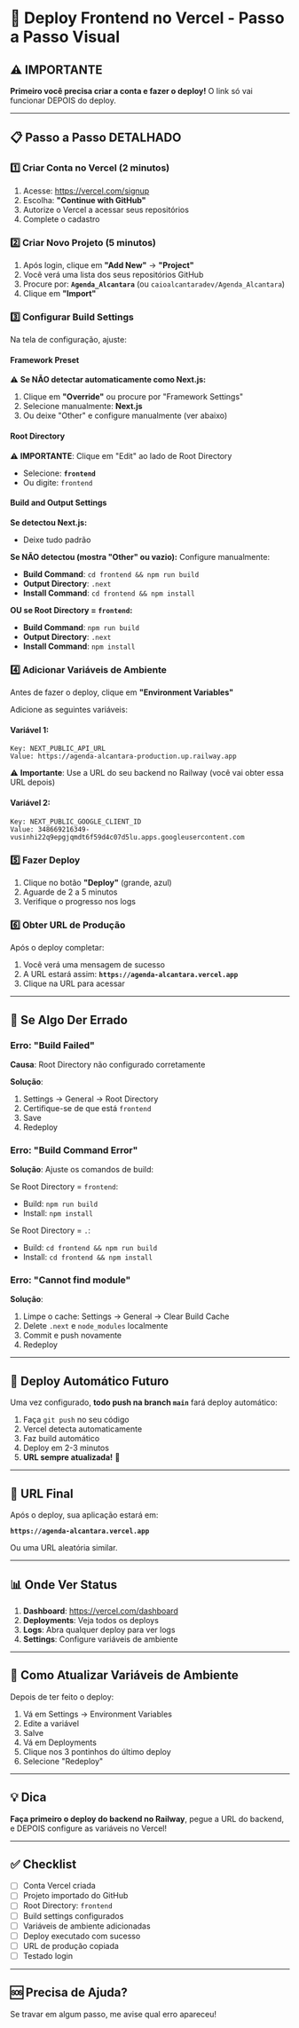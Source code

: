 # 🚀 Deploy Frontend no Vercel - Passo a Passo Visual

## ⚠️ IMPORTANTE

**Primeiro você precisa criar a conta e fazer o deploy!** O link só vai funcionar DEPOIS do deploy.

---

## 📋 Passo a Passo DETALHADO

### 1️⃣ Criar Conta no Vercel (2 minutos)

1. Acesse: https://vercel.com/signup
2. Escolha: **"Continue with GitHub"**
3. Autorize o Vercel a acessar seus repositórios
4. Complete o cadastro

### 2️⃣ Criar Novo Projeto (5 minutos)

1. Após login, clique em **"Add New"** → **"Project"**
2. Você verá uma lista dos seus repositórios GitHub
3. Procure por: **`Agenda_Alcantara`** (ou `caioalcantaradev/Agenda_Alcantara`)
4. Clique em **"Import"**

### 3️⃣ Configurar Build Settings

Na tela de configuração, ajuste:

#### **Framework Preset**

⚠️ **Se NÃO detectar automaticamente como Next.js:**

1. Clique em **"Override"** ou procure por "Framework Settings"
2. Selecione manualmente: **Next.js**
3. Ou deixe "Other" e configure manualmente (ver abaixo)

#### **Root Directory**

⚠️ **IMPORTANTE**: Clique em "Edit" ao lado de Root Directory

- Selecione: **`frontend`**
- Ou digite: `frontend`

#### **Build and Output Settings**

**Se detectou Next.js:**

- Deixe tudo padrão

**Se NÃO detectou (mostra "Other" ou vazio):**
Configure manualmente:

- **Build Command**: `cd frontend && npm run build`
- **Output Directory**: `.next`
- **Install Command**: `cd frontend && npm install`

**OU se Root Directory = `frontend`:**

- **Build Command**: `npm run build`
- **Output Directory**: `.next`
- **Install Command**: `npm install`

### 4️⃣ Adicionar Variáveis de Ambiente

Antes de fazer o deploy, clique em **"Environment Variables"**

Adicione as seguintes variáveis:

#### Variável 1:

```
Key: NEXT_PUBLIC_API_URL
Value: https://agenda-alcantara-production.up.railway.app
```

⚠️ **Importante**: Use a URL do seu backend no Railway (você vai obter essa URL depois)

#### Variável 2:

```
Key: NEXT_PUBLIC_GOOGLE_CLIENT_ID
Value: 348669216349-vusinhi22q9epgjqmdt6f59d4c07d5lu.apps.googleusercontent.com
```

### 5️⃣ Fazer Deploy

1. Clique no botão **"Deploy"** (grande, azul)
2. Aguarde de 2 a 5 minutos
3. Verifique o progresso nos logs

### 6️⃣ Obter URL de Produção

Após o deploy completar:

1. Você verá uma mensagem de sucesso
2. A URL estará assim: **`https://agenda-alcantara.vercel.app`**
3. Clique na URL para acessar

---

## 🔧 Se Algo Der Errado

### Erro: "Build Failed"

**Causa**: Root Directory não configurado corretamente

**Solução**:

1. Settings → General → Root Directory
2. Certifique-se de que está `frontend`
3. Save
4. Redeploy

### Erro: "Build Command Error"

**Solução**: Ajuste os comandos de build:

Se Root Directory = `frontend`:

- Build: `npm run build`
- Install: `npm install`

Se Root Directory = `.`:

- Build: `cd frontend && npm run build`
- Install: `cd frontend && npm install`

### Erro: "Cannot find module"

**Solução**:

1. Limpe o cache: Settings → General → Clear Build Cache
2. Delete `.next` e `node_modules` localmente
3. Commit e push novamente
4. Redeploy

---

## 📱 Deploy Automático Futuro

Uma vez configurado, **todo push na branch `main`** fará deploy automático:

1. Faça `git push` no seu código
2. Vercel detecta automaticamente
3. Faz build automático
4. Deploy em 2-3 minutos
5. **URL sempre atualizada!** 🎉

---

## 🎯 URL Final

Após o deploy, sua aplicação estará em:

**`https://agenda-alcantara.vercel.app`**

Ou uma URL aleatória similar.

---

## 📊 Onde Ver Status

1. **Dashboard**: https://vercel.com/dashboard
2. **Deployments**: Veja todos os deploys
3. **Logs**: Abra qualquer deploy para ver logs
4. **Settings**: Configure variáveis de ambiente

---

## 🔄 Como Atualizar Variáveis de Ambiente

Depois de ter feito o deploy:

1. Vá em Settings → Environment Variables
2. Edite a variável
3. Salve
4. Vá em Deployments
5. Clique nos 3 pontinhos do último deploy
6. Selecione "Redeploy"

---

## 💡 Dica

**Faça primeiro o deploy do backend no Railway**, pegue a URL do backend, e DEPOIS configure as variáveis no Vercel!

---

## ✅ Checklist

- [ ] Conta Vercel criada
- [ ] Projeto importado do GitHub
- [ ] Root Directory: `frontend`
- [ ] Build settings configurados
- [ ] Variáveis de ambiente adicionadas
- [ ] Deploy executado com sucesso
- [ ] URL de produção copiada
- [ ] Testado login

---

## 🆘 Precisa de Ajuda?

Se travar em algum passo, me avise qual erro apareceu!
